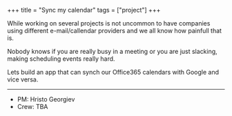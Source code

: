 +++
title = "Sync my calendar"
tags = ["project"]
+++

While working on several projects is not uncommon to have companies using different e-mail/callendar providers and we all know how painfull that is. 

Nobody knows if you are really busy in a meeting or you are just slacking, making scheduling events really hard.

Lets build an app that can synch our Office365 calendars with Google and vice versa. 

----------------
- PM: Hristo Georgiev
- Crew: TBA
